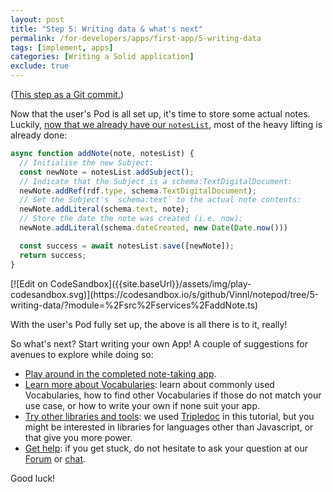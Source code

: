 ```yaml
---
layout: post
title: "Step 5: Writing data & what's next"
permalink: /for-developers/apps/first-app/5-writing-data
tags: [implement, apps]
categories: [Writing a Solid application]
exclude: true
---
```


([This step as a Git commit.](https://gitlab.com/vincenttunru/notepod/commit/41d805dadb1d85eecb9675fe715cfa82a1d89ef5))

Now that the user's Pod is all set up, it's time to store some actual notes. Luckily, [now that we
already have our `notesList`]({{site.baseUrl}}/for-developers/apps/first-app/4-data-model), most of the heavy lifting is already done:

```javascript
async function addNote(note, notesList) {
  // Initialise the new Subject:
  const newNote = notesList.addSubject();
  // Indicate that the Subject is a schema:TextDigitalDocument:
  newNote.addRef(rdf.type, schema.TextDigitalDocument);
  // Set the Subject's `schema:text` to the actual note contents:
  newNote.addLiteral(schema.text, note);
  // Store the date the note was created (i.e. now):
  newNote.addLiteral(schema.dateCreated, new Date(Date.now()))

  const success = await notesList.save([newNote]);
  return success;
}
```
<span class="codesandbox-button-wrapper">
[![Edit on CodeSandbox]({{site.baseUrl}}/assets/img/play-codesandbox.svg)](https://codesandbox.io/s/github/Vinnl/notepod/tree/5-writing-data/?module=%2Fsrc%2Fservices%2FaddNote.ts)
</span>

With the user's Pod fully set up, the above is all there is to it, really!

So what's next? Start writing your own App! A couple of suggestions for avenues to explore while doing so:

- [Play around in the completed note-taking app](https://codesandbox.io/s/github/Vinnl/notepod/tree/5-writing-data/?module=%2Fsrc%2FApp.tsx).
- [Learn more about Vocabularies]({{site.baseUrl}}/for-developers/apps/vocabularies): learn about commonly used Vocabularies, how to find other Vocabularies if those do not match your use case, or how to write your own if none suit your app.
- [Try other libraries and tools]({{site.baseUrl}}/for-developers/apps/tools): we used [Tripledoc](https://vincenttunru.gitlab.io/tripledoc/) in this tutorial, but you might be interested in libraries for languages other than Javascript, or that give you more power.
- [Get help](https://forum.solidproject.org/): if you get stuck, do not hesitate to ask your question at our [Forum](https://forum.solidproject.org/) or [chat](https://gitter.im/solid/chat).


Good luck!

